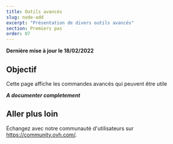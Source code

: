 ```yaml
---
title: Outils avancés
slug: node-add
excerpt: "Présentation de divers outils avancés"
section: Premiers pas
order: 07
---
```


**Dernière mise à jour le 18/02/2022**

## Objectif

Cette page affiche les commandes avancés qui peuvent être utile


***A documenter completement***

## Aller plus loin

Échangez avec notre communauté d'utilisateurs sur <https://community.ovh.com/>.
